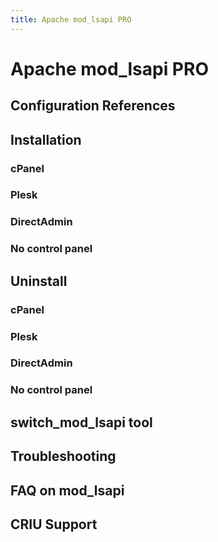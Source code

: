 ```yaml
---
title: Apache mod_lsapi PRO
---
```


# Apache mod_lsapi PRO

## Configuration References

## Installation

### cPanel

### Plesk

### DirectAdmin

### No control panel

## Uninstall

### cPanel

### Plesk

### DirectAdmin

### No control panel

## switch_mod_lsapi tool

## Troubleshooting

## FAQ on mod_lsapi

## CRIU Support


